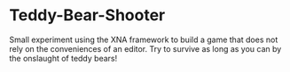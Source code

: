 # Teddy-Bear-Shooter
Small experiment using the XNA framework to build a game that does not rely on the conveniences of an editor. Try to survive as long as you can by the onslaught of teddy bears!
